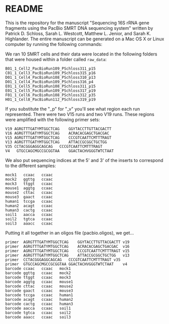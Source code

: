 # README

This is the repository for the manuscript "Sequencing 16S rRNA gene fragments
using the PacBio SMRT DNA sequencing system" written by Patrick D. Schloss,
Sarah L. Westcott, Matthew L. Jenior, and Sarah K. Highlander. The entire
manuscript can be generated on a Mac OS X or Linux computer by running the
following commands:



We ran 10 SMRT cells and their data were located in the following folders that
were housed within a folder called `raw_data`:

```
B01_1_Cell2_PacBioRun109_PSchloss311_p15  
C01_1_Cell3_PacBioRun109_PSchloss315_p16  
D01_1_Cell4_PacBioRun108_PSchloss310_p13  
D01_1_Cell4_PacBioRun109_PSchloss316_p4  
E01_1_Cell5_PacBioRun108_PSchloss311_p15  
E01_1_Cell5_PacBioRun109_PSchloss317_p19  
F01_1_Cell6_PacBioRun108_PSchloss312_p35  
H01_1_Cell8_PacBioRun112_PSchloss319_p19
```

If you substitute the "\_p" for "\_v" you'll see what region each run
represented. There were two V15 runs and two V19 runs. These regions were
amplified with the following primer sets:

```
V19	AGRGTTTGATYMTGGCTCAG	GGYTACCTTGTTACGACTT  
V16	AGRGTTTGATYMTGGCTCAG	ACRACACGAGCTGACGAC  
V15	AGRGTTTGATYMTGGCTCAG	CCCGTCAATTCMTTTRAGT  
V13	AGRGTTTGATYMTGGCTCAG	ATTACCGCGGCTGCTGG  
V35	CCTACGGGAGGCAGCAG	CCCGTCAATTCMTTTRAGT  
V4	 GTGCCAGCMGCCGCGGTAA	GGACTACHVGGGTWTCTAAT
```

We also put sequencing indices at the 5' and 3' of the inserts to correspond to
the different samples:

```
mock1	ccaac	ccaac  
mock2	ggttg	ccaac  
mock3	ttggt	ccaac  
mouse1	aggtg	ccaac  
mouse2	cttac	ccaac  
mouse3	gaact	ccaac  
human1	tccga	ccaac  
human2	acagt	ccaac  
human3	cactg	ccaac  
soil1	aacca	ccaac  
soil2	tgtca	ccaac  
soil3	aaacc	ccaac
```


Putting it all together in an oligos file (pacbio.oligos), we get...

```
primer	AGRGTTTGATYMTGGCTCAG	GGYTACCTTGTTACGACTT	v19  
primer	AGRGTTTGATYMTGGCTCAG	ACRACACGAGCTGACGAC	v16  
primer	AGRGTTTGATYMTGGCTCAG	CCCGTCAATTCMTTTRAGT	v15  
primer	AGRGTTTGATYMTGGCTCAG	ATTACCGCGGCTGCTGG	v13  
primer	CCTACGGGAGGCAGCAG	CCCGTCAATTCMTTTRAGT	v35  
primer	GTGCCAGCMGCCGCGGTAA	GGACTACHVGGGTWTCTAAT	v4  
barcode	ccaac	ccaac	mock1  
barcode	ggttg	ccaac	mock2  
barcode	ttggt	ccaac	mock3  
barcode	aggtg	ccaac	mouse1  
barcode	cttac	ccaac	mouse2  
barcode	gaact	ccaac	mouse3  
barcode	tccga	ccaac	human1  
barcode	acagt	ccaac	human2  
barcode	cactg	ccaac	human3  
barcode	aacca	ccaac	soil1  
barcode	tgtca	ccaac	soil2  
barcode	aaacc	ccaac	soil3
```
